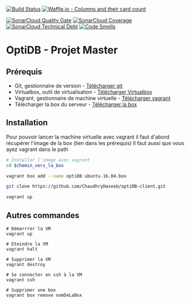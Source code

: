 [![Build Status](https://img.shields.io/travis/ChaudhryHaseeb/optiDB-client/master.svg?style=flat-square)](https://travis-ci.org/chaudhryHaseeb/optiDB-client)
[![Waffle.io - Columns and their card count](https://badge.waffle.io/ChaudhryHaseeb/optiDB-client.svg?columns=all)](https://waffle.io/ChaudhryHaseeb/optiDB-client)

[![SonarCloud Quality Gate](https://sonarcloud.io/api/project_badges/measure?project=org.optidb%3Aoptidb-client&metric=alert_status)](https://sonarcloud.io/dashboard?id=org.optidb%3Aoptidb-client)
[![SonarCloud Coverage](https://sonarcloud.io/api/project_badges/measure?project=org.optidb%3Aoptidb-client&metric=coverage)](https://sonarcloud.io/dashboard?id=org.optidb%3Aoptidb-client)
[![SonarCloud Technical Debt](https://sonarcloud.io/api/project_badges/measure?project=org.optidb%3Aoptidb-client&metric=sqale_index)](https://sonarcloud.io/dashboard?id=org.optidb%3Aoptidb-client)
[![Code Smells](https://sonarcloud.io/api/project_badges/measure?project=org.optidb%3Aoptidb-client&metric=code_smells)](https://sonarcloud.io/dashboard?id=org.optidb%3Aoptidb-client)


# OptiDB - Projet Master

## Prérequis
* Git, gestionnaire de version - [Télécharger git](https://git-scm.com/downloads)
* Virtualbox, outil de virtualisation - [Télécharger Virtualbox](https://www.virtualbox.org/wiki/Downloads)
* Vagrant, gestionnaire de machine virtuelle - [Télécharger vagrant](https://www.vagrantup.com/downloads.html)
* Télécharger la box du serveur - [Télécharger la box](https://github.com/jose-lpa/packer-ubuntu_lts/releases/download/v3.1/ubuntu-16.04.box)

## Installation

Pour pouvoir lancer la machine virtuelle avec vagrant il faut d'abord récupérer l'image de la box (lien dans les prérequis)
Il faut aussi que vous ayez vagrant dans le path

```bash
# Installer l'image avec vagrant
cd $chemin_vers_la_box

vagrant box add --name optiDB ubuntu-16.04.box

git clone https://github.com/ChaudhryHaseeb/optiDB-client.git  

vagrant up
```

## Autres commandes

```
# Démarrrer la VM
vagrant up

# Eteindre la VM
vagrant halt

# Supprimer la VM
vagrant destroy

# Se connecter en ssh à la VM
vagrant ssh

# Supprimer une box
vagrant box remove nomDeLaBox

```
